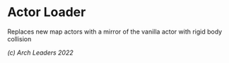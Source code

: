 # Actor Loader

Replaces new map actors with a mirror of the vanilla actor with rigid body collision

*(c) Arch Leaders 2022*